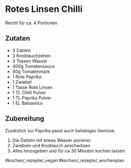 # Rotes Linsen Chilli
Reicht für ca. 4 Portionen

## Zutaten
* 3 Datteln
* 2 Knoblauchzehen
* 3 Tassen Wasser
* 400g Tomatensauce
* 80g Tomatenmark
* 1 Rote Paprika
* 1 Zwiebel
* 1 Tasse Rote Linsen
* 1 TL Chilli Pulver
* 1 TL Paprika Pulver
* 1 EL Balsamico

## Zubereitung

Zusätzlich zur Paprika passt auch beliebiges Gemüse.

1. Die Datteln mit etwas Wasser pürieren
2. Zwiebeln und Knoblauch anschwitzen
3. Alles hinzugeben und für ca 30 Minuten kochen lassen.

#kochen/_rezepte/_vegan
#kochen/_rezepte/_wochenplan